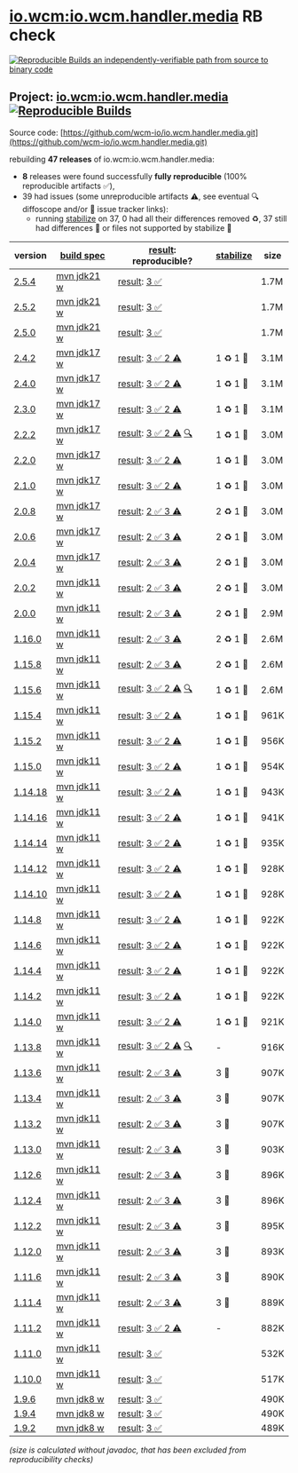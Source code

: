 [io.wcm:io.wcm.handler.media](https://central.sonatype.com/artifact/io.wcm/io.wcm.handler.media/versions) RB check
=======

[![Reproducible Builds](https://reproducible-builds.org/images/logos/rb.svg) an independently-verifiable path from source to binary code](https://reproducible-builds.org/)

## Project: [io.wcm:io.wcm.handler.media](https://central.sonatype.com/artifact/io.wcm/io.wcm.handler.media/versions) [![Reproducible Builds](https://img.shields.io/endpoint?url=https://raw.githubusercontent.com/jvm-repo-rebuild/reproducible-central/master/content/io/wcm/io.wcm.handler/media/badge.json)](https://github.com/jvm-repo-rebuild/reproducible-central/blob/master/content/io/wcm/io.wcm.handler/media/README.md)

Source code: [https://github.com/wcm-io/io.wcm.handler.media.git](https://github.com/wcm-io/io.wcm.handler.media.git)

rebuilding **47 releases** of io.wcm:io.wcm.handler.media:
- **8** releases were found successfully **fully reproducible** (100% reproducible artifacts :white_check_mark:),
- 39 had issues (some unreproducible artifacts :warning:, see eventual :mag: diffoscope and/or :memo: issue tracker links):
  - running [stabilize](doc/stabilize.md) on 37, 0 had all their differences removed :recycle:, 37 still had differences :rotating_light: or files not supported by stabilize :no_entry_sign:

| version | [build spec](/BUILDSPEC.md) | [result](https://reproducible-builds.org/docs/jvm/): reproducible? | [stabilize](https://github.com/google/oss-rebuild/blob/main/cmd/stabilize/README.md) | size |
| -- | --------- | ------ | ------ | -- |
| [2.5.4](https://central.sonatype.com/artifact/io.wcm/io.wcm.handler.media/2.5.4/pom) | [mvn jdk21 w](wcm-media-2.5.4.buildspec) | [result](io.wcm.handler.media-2.5.4.buildinfo): [3 :white_check_mark: ](io.wcm.handler.media-2.5.4.buildcompare) | | 1.7M |
| [2.5.2](https://central.sonatype.com/artifact/io.wcm/io.wcm.handler.media/2.5.2/pom) | [mvn jdk21 w](wcm-media-2.5.2.buildspec) | [result](io.wcm.handler.media-2.5.2.buildinfo): [3 :white_check_mark: ](io.wcm.handler.media-2.5.2.buildcompare) | | 1.7M |
| [2.5.0](https://central.sonatype.com/artifact/io.wcm/io.wcm.handler.media/2.5.0/pom) | [mvn jdk21 w](wcm-media-2.5.0.buildspec) | [result](io.wcm.handler.media-2.5.0.buildinfo): [3 :white_check_mark: ](io.wcm.handler.media-2.5.0.buildcompare) | | 1.7M |
| [2.4.2](https://central.sonatype.com/artifact/io.wcm/io.wcm.handler.media/2.4.2/pom) | [mvn jdk17 w](wcm-media-2.4.2.buildspec) | [result](io.wcm.handler.media-2.4.2.buildinfo): [3 :white_check_mark:  2 :warning:](io.wcm.handler.media-2.4.2.buildcompare) | 1 :recycle: 1 :rotating_light: | 3.1M |
| [2.4.0](https://central.sonatype.com/artifact/io.wcm/io.wcm.handler.media/2.4.0/pom) | [mvn jdk17 w](wcm-media-2.4.0.buildspec) | [result](io.wcm.handler.media-2.4.0.buildinfo): [3 :white_check_mark:  2 :warning:](io.wcm.handler.media-2.4.0.buildcompare) | 1 :recycle: 1 :rotating_light: | 3.1M |
| [2.3.0](https://central.sonatype.com/artifact/io.wcm/io.wcm.handler.media/2.3.0/pom) | [mvn jdk17 w](wcm-media-2.3.0.buildspec) | [result](io.wcm.handler.media-2.3.0.buildinfo): [3 :white_check_mark:  2 :warning:](io.wcm.handler.media-2.3.0.buildcompare) | 1 :recycle: 1 :rotating_light: | 3.1M |
| [2.2.2](https://central.sonatype.com/artifact/io.wcm/io.wcm.handler.media/2.2.2/pom) | [mvn jdk17 w](wcm-media-2.2.2.buildspec) | [result](io.wcm.handler.media-2.2.2.buildinfo): [3 :white_check_mark:  2 :warning:](io.wcm.handler.media-2.2.2.buildcompare) [:mag:](io.wcm.handler.media-2.2.2.diffoscope) | 1 :recycle: 1 :rotating_light: | 3.0M |
| [2.2.0](https://central.sonatype.com/artifact/io.wcm/io.wcm.handler.media/2.2.0/pom) | [mvn jdk17 w](wcm-media-2.2.0.buildspec) | [result](io.wcm.handler.media-2.2.0.buildinfo): [3 :white_check_mark:  2 :warning:](io.wcm.handler.media-2.2.0.buildcompare) | 1 :recycle: 1 :rotating_light: | 3.0M |
| [2.1.0](https://central.sonatype.com/artifact/io.wcm/io.wcm.handler.media/2.1.0/pom) | [mvn jdk17 w](wcm-media-2.1.0.buildspec) | [result](io.wcm.handler.media-2.1.0.buildinfo): [3 :white_check_mark:  2 :warning:](io.wcm.handler.media-2.1.0.buildcompare) | 1 :recycle: 1 :rotating_light: | 3.0M |
| [2.0.8](https://central.sonatype.com/artifact/io.wcm/io.wcm.handler.media/2.0.8/pom) | [mvn jdk17 w](wcm-media-2.0.8.buildspec) | [result](io.wcm.handler.media-2.0.8.buildinfo): [2 :white_check_mark:  3 :warning:](io.wcm.handler.media-2.0.8.buildcompare) | 2 :recycle: 1 :rotating_light: | 3.0M |
| [2.0.6](https://central.sonatype.com/artifact/io.wcm/io.wcm.handler.media/2.0.6/pom) | [mvn jdk17 w](wcm-media-2.0.6.buildspec) | [result](io.wcm.handler.media-2.0.6.buildinfo): [2 :white_check_mark:  3 :warning:](io.wcm.handler.media-2.0.6.buildcompare) | 2 :recycle: 1 :rotating_light: | 3.0M |
| [2.0.4](https://central.sonatype.com/artifact/io.wcm/io.wcm.handler.media/2.0.4/pom) | [mvn jdk17 w](wcm-media-2.0.4.buildspec) | [result](io.wcm.handler.media-2.0.4.buildinfo): [2 :white_check_mark:  3 :warning:](io.wcm.handler.media-2.0.4.buildcompare) | 2 :recycle: 1 :rotating_light: | 3.0M |
| [2.0.2](https://central.sonatype.com/artifact/io.wcm/io.wcm.handler.media/2.0.2/pom) | [mvn jdk11 w](wcm-media-2.0.2.buildspec) | [result](io.wcm.handler.media-2.0.2.buildinfo): [2 :white_check_mark:  3 :warning:](io.wcm.handler.media-2.0.2.buildcompare) | 2 :recycle: 1 :rotating_light: | 3.0M |
| [2.0.0](https://central.sonatype.com/artifact/io.wcm/io.wcm.handler.media/2.0.0/pom) | [mvn jdk11 w](wcm-media-2.0.0.buildspec) | [result](io.wcm.handler.media-2.0.0.buildinfo): [2 :white_check_mark:  3 :warning:](io.wcm.handler.media-2.0.0.buildcompare) | 2 :recycle: 1 :rotating_light: | 2.9M |
| [1.16.0](https://central.sonatype.com/artifact/io.wcm/io.wcm.handler.media/1.16.0/pom) | [mvn jdk11 w](wcm-media-1.16.0.buildspec) | [result](io.wcm.handler.media-1.16.0.buildinfo): [2 :white_check_mark:  3 :warning:](io.wcm.handler.media-1.16.0.buildcompare) | 2 :recycle: 1 :rotating_light: | 2.6M |
| [1.15.8](https://central.sonatype.com/artifact/io.wcm/io.wcm.handler.media/1.15.8/pom) | [mvn jdk11 w](wcm-media-1.15.8.buildspec) | [result](io.wcm.handler.media-1.15.8.buildinfo): [2 :white_check_mark:  3 :warning:](io.wcm.handler.media-1.15.8.buildcompare) | 2 :recycle: 1 :rotating_light: | 2.6M |
| [1.15.6](https://central.sonatype.com/artifact/io.wcm/io.wcm.handler.media/1.15.6/pom) | [mvn jdk11 w](wcm-media-1.15.6.buildspec) | [result](io.wcm.handler.media-1.15.6.buildinfo): [3 :white_check_mark:  2 :warning:](io.wcm.handler.media-1.15.6.buildcompare) [:mag:](io.wcm.handler.media-1.15.6.diffoscope) | 1 :recycle: 1 :rotating_light: | 2.6M |
| [1.15.4](https://central.sonatype.com/artifact/io.wcm/io.wcm.handler.media/1.15.4/pom) | [mvn jdk11 w](wcm-media-1.15.4.buildspec) | [result](io.wcm.handler.media-1.15.4.buildinfo): [3 :white_check_mark:  2 :warning:](io.wcm.handler.media-1.15.4.buildcompare) | 1 :recycle: 1 :rotating_light: | 961K |
| [1.15.2](https://central.sonatype.com/artifact/io.wcm/io.wcm.handler.media/1.15.2/pom) | [mvn jdk11 w](wcm-media-1.15.2.buildspec) | [result](io.wcm.handler.media-1.15.2.buildinfo): [3 :white_check_mark:  2 :warning:](io.wcm.handler.media-1.15.2.buildcompare) | 1 :recycle: 1 :rotating_light: | 956K |
| [1.15.0](https://central.sonatype.com/artifact/io.wcm/io.wcm.handler.media/1.15.0/pom) | [mvn jdk11 w](wcm-media-1.15.0.buildspec) | [result](io.wcm.handler.media-1.15.0.buildinfo): [3 :white_check_mark:  2 :warning:](io.wcm.handler.media-1.15.0.buildcompare) | 1 :recycle: 1 :rotating_light: | 954K |
| [1.14.18](https://central.sonatype.com/artifact/io.wcm/io.wcm.handler.media/1.14.18/pom) | [mvn jdk11 w](wcm-media-1.14.18.buildspec) | [result](io.wcm.handler.media-1.14.18.buildinfo): [3 :white_check_mark:  2 :warning:](io.wcm.handler.media-1.14.18.buildcompare) | 1 :recycle: 1 :rotating_light: | 943K |
| [1.14.16](https://central.sonatype.com/artifact/io.wcm/io.wcm.handler.media/1.14.16/pom) | [mvn jdk11 w](wcm-media-1.14.16.buildspec) | [result](io.wcm.handler.media-1.14.16.buildinfo): [3 :white_check_mark:  2 :warning:](io.wcm.handler.media-1.14.16.buildcompare) | 1 :recycle: 1 :rotating_light: | 941K |
| [1.14.14](https://central.sonatype.com/artifact/io.wcm/io.wcm.handler.media/1.14.14/pom) | [mvn jdk11 w](wcm-media-1.14.14.buildspec) | [result](io.wcm.handler.media-1.14.14.buildinfo): [3 :white_check_mark:  2 :warning:](io.wcm.handler.media-1.14.14.buildcompare) | 1 :recycle: 1 :rotating_light: | 935K |
| [1.14.12](https://central.sonatype.com/artifact/io.wcm/io.wcm.handler.media/1.14.12/pom) | [mvn jdk11 w](wcm-media-1.14.12.buildspec) | [result](io.wcm.handler.media-1.14.12.buildinfo): [3 :white_check_mark:  2 :warning:](io.wcm.handler.media-1.14.12.buildcompare) | 1 :recycle: 1 :rotating_light: | 928K |
| [1.14.10](https://central.sonatype.com/artifact/io.wcm/io.wcm.handler.media/1.14.10/pom) | [mvn jdk11 w](wcm-media-1.14.10.buildspec) | [result](io.wcm.handler.media-1.14.10.buildinfo): [3 :white_check_mark:  2 :warning:](io.wcm.handler.media-1.14.10.buildcompare) | 1 :recycle: 1 :rotating_light: | 928K |
| [1.14.8](https://central.sonatype.com/artifact/io.wcm/io.wcm.handler.media/1.14.8/pom) | [mvn jdk11 w](wcm-media-1.14.8.buildspec) | [result](io.wcm.handler.media-1.14.8.buildinfo): [3 :white_check_mark:  2 :warning:](io.wcm.handler.media-1.14.8.buildcompare) | 1 :recycle: 1 :rotating_light: | 922K |
| [1.14.6](https://central.sonatype.com/artifact/io.wcm/io.wcm.handler.media/1.14.6/pom) | [mvn jdk11 w](wcm-media-1.14.6.buildspec) | [result](io.wcm.handler.media-1.14.6.buildinfo): [3 :white_check_mark:  2 :warning:](io.wcm.handler.media-1.14.6.buildcompare) | 1 :recycle: 1 :rotating_light: | 922K |
| [1.14.4](https://central.sonatype.com/artifact/io.wcm/io.wcm.handler.media/1.14.4/pom) | [mvn jdk11 w](wcm-media-1.14.4.buildspec) | [result](io.wcm.handler.media-1.14.4.buildinfo): [3 :white_check_mark:  2 :warning:](io.wcm.handler.media-1.14.4.buildcompare) | 1 :recycle: 1 :rotating_light: | 922K |
| [1.14.2](https://central.sonatype.com/artifact/io.wcm/io.wcm.handler.media/1.14.2/pom) | [mvn jdk11 w](wcm-media-1.14.2.buildspec) | [result](io.wcm.handler.media-1.14.2.buildinfo): [3 :white_check_mark:  2 :warning:](io.wcm.handler.media-1.14.2.buildcompare) | 1 :recycle: 1 :rotating_light: | 922K |
| [1.14.0](https://central.sonatype.com/artifact/io.wcm/io.wcm.handler.media/1.14.0/pom) | [mvn jdk11 w](wcm-media-1.14.0.buildspec) | [result](io.wcm.handler.media-1.14.0.buildinfo): [3 :white_check_mark:  2 :warning:](io.wcm.handler.media-1.14.0.buildcompare) | 1 :recycle: 1 :rotating_light: | 921K |
| [1.13.8](https://central.sonatype.com/artifact/io.wcm/io.wcm.handler.media/1.13.8/pom) | [mvn jdk11 w](wcm-media-1.13.8.buildspec) | [result](io.wcm.handler.media-1.13.8.buildinfo): [3 :white_check_mark:  2 :warning:](io.wcm.handler.media-1.13.8.buildcompare) [:mag:](io.wcm.handler.media-1.13.8.diffoscope) | - | 916K |
| [1.13.6](https://central.sonatype.com/artifact/io.wcm/io.wcm.handler.media/1.13.6/pom) | [mvn jdk11 w](wcm-media-1.13.6.buildspec) | [result](io.wcm.handler.media-1.13.6.buildinfo): [2 :white_check_mark:  3 :warning:](io.wcm.handler.media-1.13.6.buildcompare) | 3 :rotating_light: | 907K |
| [1.13.4](https://central.sonatype.com/artifact/io.wcm/io.wcm.handler.media/1.13.4/pom) | [mvn jdk11 w](wcm-media-1.13.4.buildspec) | [result](io.wcm.handler.media-1.13.4.buildinfo): [2 :white_check_mark:  3 :warning:](io.wcm.handler.media-1.13.4.buildcompare) | 3 :rotating_light: | 907K |
| [1.13.2](https://central.sonatype.com/artifact/io.wcm/io.wcm.handler.media/1.13.2/pom) | [mvn jdk11 w](wcm-media-1.13.2.buildspec) | [result](io.wcm.handler.media-1.13.2.buildinfo): [2 :white_check_mark:  3 :warning:](io.wcm.handler.media-1.13.2.buildcompare) | 3 :rotating_light: | 907K |
| [1.13.0](https://central.sonatype.com/artifact/io.wcm/io.wcm.handler.media/1.13.0/pom) | [mvn jdk11 w](wcm-media-1.13.0.buildspec) | [result](io.wcm.handler.media-1.13.0.buildinfo): [2 :white_check_mark:  3 :warning:](io.wcm.handler.media-1.13.0.buildcompare) | 3 :rotating_light: | 903K |
| [1.12.6](https://central.sonatype.com/artifact/io.wcm/io.wcm.handler.media/1.12.6/pom) | [mvn jdk11 w](wcm-media-1.12.6.buildspec) | [result](io.wcm.handler.media-1.12.6.buildinfo): [2 :white_check_mark:  3 :warning:](io.wcm.handler.media-1.12.6.buildcompare) | 3 :rotating_light: | 896K |
| [1.12.4](https://central.sonatype.com/artifact/io.wcm/io.wcm.handler.media/1.12.4/pom) | [mvn jdk11 w](wcm-media-1.12.4.buildspec) | [result](io.wcm.handler.media-1.12.4.buildinfo): [2 :white_check_mark:  3 :warning:](io.wcm.handler.media-1.12.4.buildcompare) | 3 :rotating_light: | 896K |
| [1.12.2](https://central.sonatype.com/artifact/io.wcm/io.wcm.handler.media/1.12.2/pom) | [mvn jdk11 w](wcm-media-1.12.2.buildspec) | [result](io.wcm.handler.media-1.12.2.buildinfo): [2 :white_check_mark:  3 :warning:](io.wcm.handler.media-1.12.2.buildcompare) | 3 :rotating_light: | 895K |
| [1.12.0](https://central.sonatype.com/artifact/io.wcm/io.wcm.handler.media/1.12.0/pom) | [mvn jdk11 w](wcm-media-1.12.0.buildspec) | [result](io.wcm.handler.media-1.12.0.buildinfo): [2 :white_check_mark:  3 :warning:](io.wcm.handler.media-1.12.0.buildcompare) | 3 :rotating_light: | 893K |
| [1.11.6](https://central.sonatype.com/artifact/io.wcm/io.wcm.handler.media/1.11.6/pom) | [mvn jdk11 w](wcm-media-1.11.6.buildspec) | [result](io.wcm.handler.media-1.11.6.buildinfo): [2 :white_check_mark:  3 :warning:](io.wcm.handler.media-1.11.6.buildcompare) | 3 :rotating_light: | 890K |
| [1.11.4](https://central.sonatype.com/artifact/io.wcm/io.wcm.handler.media/1.11.4/pom) | [mvn jdk11 w](wcm-media-1.11.4.buildspec) | [result](io.wcm.handler.media-1.11.4.buildinfo): [2 :white_check_mark:  3 :warning:](io.wcm.handler.media-1.11.4.buildcompare) | 3 :rotating_light: | 889K |
| [1.11.2](https://central.sonatype.com/artifact/io.wcm/io.wcm.handler.media/1.11.2/pom) | [mvn jdk11 w](wcm-media-1.11.2.buildspec) | [result](io.wcm.handler.media-1.11.2.buildinfo): [3 :white_check_mark:  2 :warning:](io.wcm.handler.media-1.11.2.buildcompare) | - | 882K |
| [1.11.0](https://central.sonatype.com/artifact/io.wcm/io.wcm.handler.media/1.11.0/pom) | [mvn jdk11 w](wcm-media-1.11.0.buildspec) | [result](io.wcm.handler.media-1.11.0.buildinfo): [3 :white_check_mark: ](io.wcm.handler.media-1.11.0.buildcompare) | | 532K |
| [1.10.0](https://central.sonatype.com/artifact/io.wcm/io.wcm.handler.media/1.10.0/pom) | [mvn jdk11 w](wcm-media-1.10.0.buildspec) | [result](io.wcm.handler.media-1.10.0.buildinfo): [3 :white_check_mark: ](io.wcm.handler.media-1.10.0.buildcompare) | | 517K |
| [1.9.6](https://central.sonatype.com/artifact/io.wcm/io.wcm.handler.media/1.9.6/pom) | [mvn jdk8 w](wcm-media-1.9.6.buildspec) | [result](io.wcm.handler.media-1.9.6.buildinfo): [3 :white_check_mark: ](io.wcm.handler.media-1.9.6.buildcompare) | | 490K |
| [1.9.4](https://central.sonatype.com/artifact/io.wcm/io.wcm.handler.media/1.9.4/pom) | [mvn jdk8 w](wcm-media-1.9.4.buildspec) | [result](io.wcm.handler.media-1.9.4.buildinfo): [3 :white_check_mark: ](io.wcm.handler.media-1.9.4.buildcompare) | | 490K |
| [1.9.2](https://central.sonatype.com/artifact/io.wcm/io.wcm.handler.media/1.9.2/pom) | [mvn jdk8 w](wcm-media-1.9.2.buildspec) | [result](io.wcm.handler.media-1.9.2.buildinfo): [3 :white_check_mark: ](io.wcm.handler.media-1.9.2.buildcompare) | | 489K |

<i>(size is calculated without javadoc, that has been excluded from reproducibility checks)</i>
